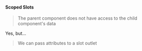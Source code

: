 #### Scoped Slots

> The parent component does not have access to the child component's data

Yes, but...

> We can pass attributes to a slot outlet


<aside class="notes">
</aside>
